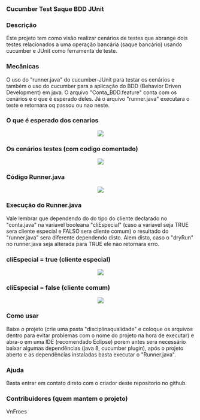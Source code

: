 ### Cucumber Test Saque BDD JUnit
### Descrição
  Este projeto tem como visão realizar cenários de testes que abrange dois testes relacionados a uma operação bancária (saque bancário) usando cucumber e JUnit como ferramenta de teste.
### Mecânicas
  O uso do "runner.java" do cucumber-JUnit para testar os cenários e também o uso do cucumber para a aplicação do BDD (Behavior Driven Development) em java. O arquivo "Conta_BDD.feature" conta com os cenários e o que é esperado deles. Já o arquivo "runner.java" executara o teste e retornara oq passou ou nao neste.
  
  ### O que é esperado dos cenarios
  <div align="center">
<img src="https://cdn.discordapp.com/attachments/1040755969589788675/1040764281400070174/image.png">
</div>

### Os cenários testes (com codigo comentado)
<div align="center">
<img src="https://cdn.discordapp.com/attachments/1040755969589788675/1043233044368207942/image.png">
</div>
  
  ### Código Runner.java
  <div align="center">
<img src="https://cdn.discordapp.com/attachments/1040755969589788675/1040764428913737818/image.png">
</div>

### Execução do Runner.java
Vale lembrar que dependendo do do tipo do cliente declarado no "conta.java" na variavel booleana "cliEspecial" (caso a variavel seja TRUE sera cliente especial e FALSO sera cliente comum) o resultado do "runner.java" sera diferente dependendo disto. Alem disto, caso o "dryRun" no runner.java seja alterada para TRUE ele nao retornara erro.
### cliEspecial = true (cliente especial)
<div align="center">
<img src="https://cdn.discordapp.com/attachments/1040755969589788675/1040763507722961046/image.png">
</div>

### cliEspecial = false (cliente comum)
<div align="center">
<img src="https://cdn.discordapp.com/attachments/1040755969589788675/1040773113031426128/image.png">
</div>


### Como usar
  Baixe o projeto (crie uma pasta "disciplinaqualidade" e coloque os arquivos dentro para evitar problemas com o nome do projeto na hora de executar) e abra-o em uma IDE (recomendado Eclipse) porem antes sera necessário baixar algumas dependências (java 8, cucumber plugin), após o projeto       aberto e as dependências instaladas basta executar o "Runner.java". 
### Ajuda
  Basta entrar em contato direto com o criador deste repositorio no github.
### Contribuidores (quem mantem o projeto)
  VnFroes
